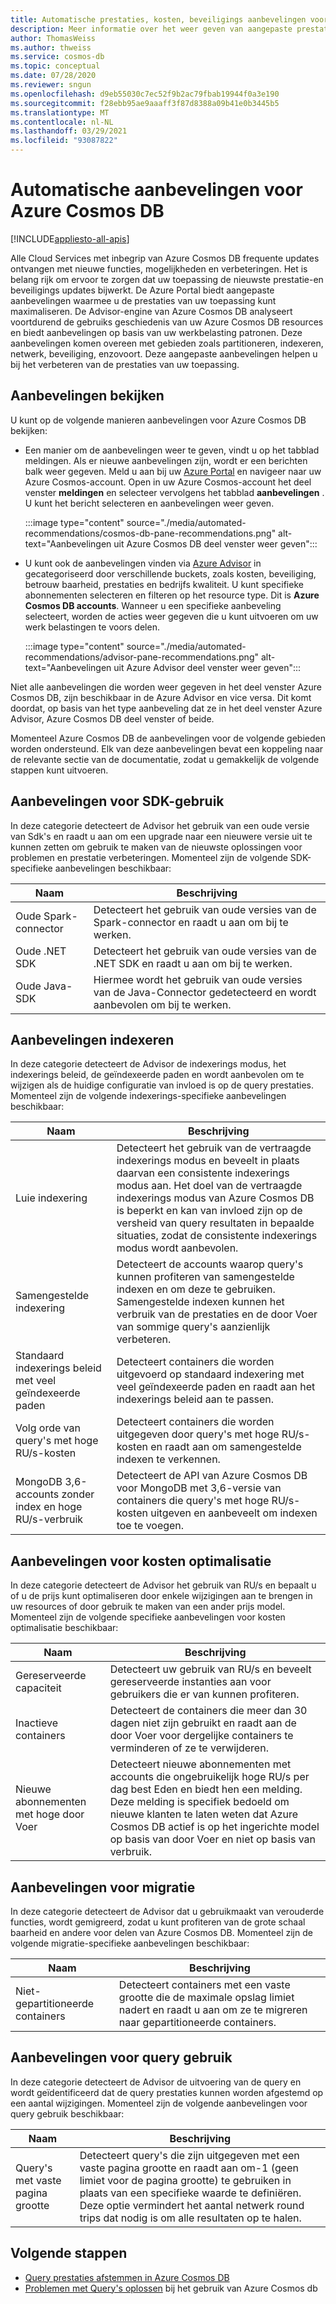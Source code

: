 ```yaml
---
title: Automatische prestaties, kosten, beveiligings aanbevelingen voor Azure Cosmos DB
description: Meer informatie over het weer geven van aangepaste prestaties, kosten, beveiliging en andere aanbevelingen voor Azure Cosmos DB op basis van uw werkbelasting patronen.
author: ThomasWeiss
ms.author: thweiss
ms.service: cosmos-db
ms.topic: conceptual
ms.date: 07/28/2020
ms.reviewer: sngun
ms.openlocfilehash: d9eb55030c7ec52f9b2ac79fbab19944f0a3e190
ms.sourcegitcommit: f28ebb95ae9aaaff3f87d8388a09b41e0b3445b5
ms.translationtype: MT
ms.contentlocale: nl-NL
ms.lasthandoff: 03/29/2021
ms.locfileid: "93087822"
---
```

# <a name="automated-recommendations-for-azure-cosmos-db"></a>Automatische aanbevelingen voor Azure Cosmos DB
[!INCLUDE[appliesto-all-apis](includes/appliesto-all-apis.md)]

Alle Cloud Services met inbegrip van Azure Cosmos DB frequente updates ontvangen met nieuwe functies, mogelijkheden en verbeteringen. Het is belang rijk om ervoor te zorgen dat uw toepassing de nieuwste prestatie-en beveiligings updates bijwerkt. De Azure Portal biedt aangepaste aanbevelingen waarmee u de prestaties van uw toepassing kunt maximaliseren. De Advisor-engine van Azure Cosmos DB analyseert voortdurend de gebruiks geschiedenis van uw Azure Cosmos DB resources en biedt aanbevelingen op basis van uw werkbelasting patronen. Deze aanbevelingen komen overeen met gebieden zoals partitioneren, indexeren, netwerk, beveiliging, enzovoort. Deze aangepaste aanbevelingen helpen u bij het verbeteren van de prestaties van uw toepassing.

## <a name="view-recommendations"></a>Aanbevelingen bekijken

U kunt op de volgende manieren aanbevelingen voor Azure Cosmos DB bekijken:

- Een manier om de aanbevelingen weer te geven, vindt u op het tabblad meldingen. Als er nieuwe aanbevelingen zijn, wordt er een berichten balk weer gegeven. Meld u aan bij uw [Azure Portal](https://portal.azure.com) en navigeer naar uw Azure Cosmos-account. Open in uw Azure Cosmos-account het deel venster **meldingen** en selecteer vervolgens het tabblad **aanbevelingen** . U kunt het bericht selecteren en aanbevelingen weer geven.  

   :::image type="content" source="./media/automated-recommendations/cosmos-db-pane-recommendations.png" alt-text="Aanbevelingen uit Azure Cosmos DB deel venster weer geven":::

- U kunt ook de aanbevelingen vinden via [Azure Advisor](../advisor/advisor-overview.md) in gecategoriseerd door verschillende buckets, zoals kosten, beveiliging, betrouw baarheid, prestaties en bedrijfs kwaliteit. U kunt specifieke abonnementen selecteren en filteren op het resource type. Dit is **Azure Cosmos DB accounts**.  Wanneer u een specifieke aanbeveling selecteert, worden de acties weer gegeven die u kunt uitvoeren om uw werk belastingen te voors delen.

   :::image type="content" source="./media/automated-recommendations/advisor-pane-recommendations.png" alt-text="Aanbevelingen uit Azure Advisor deel venster weer geven":::

Niet alle aanbevelingen die worden weer gegeven in het deel venster Azure Cosmos DB, zijn beschikbaar in de Azure Advisor en vice versa. Dit komt doordat, op basis van het type aanbeveling dat ze in het deel venster Azure Advisor, Azure Cosmos DB deel venster of beide.

Momenteel Azure Cosmos DB de aanbevelingen voor de volgende gebieden worden ondersteund. Elk van deze aanbevelingen bevat een koppeling naar de relevante sectie van de documentatie, zodat u gemakkelijk de volgende stappen kunt uitvoeren.

## <a name="sdk-usage-recommendations"></a>Aanbevelingen voor SDK-gebruik

In deze categorie detecteert de Advisor het gebruik van een oude versie van Sdk's en raadt u aan om een upgrade naar een nieuwere versie uit te kunnen zetten om gebruik te maken van de nieuwste oplossingen voor problemen en prestatie verbeteringen. Momenteel zijn de volgende SDK-specifieke aanbevelingen beschikbaar:

|Naam  |Beschrijving  |
|---------|---------|
| Oude Spark-connector | Detecteert het gebruik van oude versies van de Spark-connector en raadt u aan om bij te werken. |
| Oude .NET SDK | Detecteert het gebruik van oude versies van de .NET SDK en raadt u aan om bij te werken. |
| Oude Java-SDK | Hiermee wordt het gebruik van oude versies van de Java-Connector gedetecteerd en wordt aanbevolen om bij te werken. |

## <a name="indexing-recommendations"></a>Aanbevelingen indexeren

In deze categorie detecteert de Advisor de indexerings modus, het indexerings beleid, de geïndexeerde paden en wordt aanbevolen om te wijzigen als de huidige configuratie van invloed is op de query prestaties. Momenteel zijn de volgende indexerings-specifieke aanbevelingen beschikbaar:

|Naam  |Beschrijving  |
|---------|---------|
| Luie indexering | Detecteert het gebruik van de vertraagde indexerings modus en beveelt in plaats daarvan een consistente indexerings modus aan. Het doel van de vertraagde indexerings modus van Azure Cosmos DB is beperkt en kan van invloed zijn op de versheid van query resultaten in bepaalde situaties, zodat de consistente indexerings modus wordt aanbevolen. |
| Samengestelde indexering| Detecteert de accounts waarop query's kunnen profiteren van samengestelde indexen en om deze te gebruiken. Samengestelde indexen kunnen het verbruik van de prestaties en de door Voer van sommige query's aanzienlijk verbeteren.|
| Standaard indexerings beleid met veel geïndexeerde paden | Detecteert containers die worden uitgevoerd op standaard indexering met veel geïndexeerde paden en raadt aan het indexerings beleid aan te passen.|
| Volg orde van query's met hoge RU/s-kosten| Detecteert containers die worden uitgegeven door query's met hoge RU/s-kosten en raadt aan om samengestelde indexen te verkennen.|
| MongoDB 3,6-accounts zonder index en hoge RU/s-verbruik| Detecteert de API van Azure Cosmos DB voor MongoDB met 3,6-versie van containers die query's met hoge RU/s-kosten uitgeven en aanbeveelt om indexen toe te voegen.|

## <a name="cost-optimization-recommendations"></a>Aanbevelingen voor kosten optimalisatie

In deze categorie detecteert de Advisor het gebruik van RU/s en bepaalt u of u de prijs kunt optimaliseren door enkele wijzigingen aan te brengen in uw resources of door gebruik te maken van een ander prijs model. Momenteel zijn de volgende specifieke aanbevelingen voor kosten optimalisatie beschikbaar:

|Naam  |Beschrijving  |
|---------|---------|
| Gereserveerde capaciteit | Detecteert uw gebruik van RU/s en beveelt gereserveerde instanties aan voor gebruikers die er van kunnen profiteren. |
| Inactieve containers | Detecteert de containers die meer dan 30 dagen niet zijn gebruikt en raadt aan de door Voer voor dergelijke containers te verminderen of ze te verwijderen.|
| Nieuwe abonnementen met hoge door Voer | Detecteert nieuwe abonnementen met accounts die ongebruikelijk hoge RU/s per dag best Eden en biedt hen een melding. Deze melding is specifiek bedoeld om nieuwe klanten te laten weten dat Azure Cosmos DB actief is op het ingerichte model op basis van door Voer en niet op basis van verbruik. |

## <a name="migration-recommendations"></a>Aanbevelingen voor migratie

In deze categorie detecteert de Advisor dat u gebruikmaakt van verouderde functies, wordt gemigreerd, zodat u kunt profiteren van de grote schaal baarheid en andere voor delen van Azure Cosmos DB. Momenteel zijn de volgende migratie-specifieke aanbevelingen beschikbaar:

|Naam  |Beschrijving  |
|---------|---------|
| Niet-gepartitioneerde containers | Detecteert containers met een vaste grootte die de maximale opslag limiet nadert en raadt u aan om ze te migreren naar gepartitioneerde containers.|

## <a name="query-usage-recommendations"></a>Aanbevelingen voor query gebruik

In deze categorie detecteert de Advisor de uitvoering van de query en wordt geïdentificeerd dat de query prestaties kunnen worden afgestemd op een aantal wijzigingen. Momenteel zijn de volgende aanbevelingen voor query gebruik beschikbaar:

|Naam  |Beschrijving  |
|---------|---------|
| Query's met vaste pagina grootte | Detecteert query's die zijn uitgegeven met een vaste pagina grootte en raadt aan om-1 (geen limiet voor de pagina grootte) te gebruiken in plaats van een specifieke waarde te definiëren. Deze optie vermindert het aantal netwerk round trips dat nodig is om alle resultaten op te halen. |

## <a name="next-steps"></a>Volgende stappen

* [Query prestaties afstemmen in Azure Cosmos DB](sql-api-query-metrics.md)
* [Problemen met Query's oplossen](troubleshoot-query-performance.md) bij het gebruik van Azure Cosmos db
